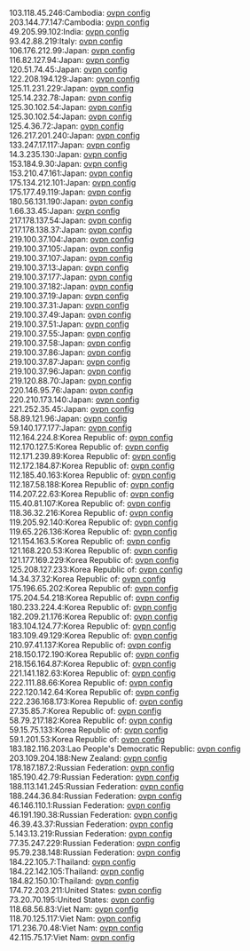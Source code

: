 103.118.45.246:Cambodia: [ovpn config](vpn/103_118_45_246.ovpn)  
203.144.77.147:Cambodia: [ovpn config](vpn/203_144_77_147.ovpn)  
49.205.99.102:India: [ovpn config](vpn/49_205_99_102.ovpn)  
93.42.88.219:Italy: [ovpn config](vpn/93_42_88_219.ovpn)  
106.176.212.99:Japan: [ovpn config](vpn/106_176_212_99.ovpn)  
116.82.127.94:Japan: [ovpn config](vpn/116_82_127_94.ovpn)  
120.51.74.45:Japan: [ovpn config](vpn/120_51_74_45.ovpn)  
122.208.194.129:Japan: [ovpn config](vpn/122_208_194_129.ovpn)  
125.11.231.229:Japan: [ovpn config](vpn/125_11_231_229.ovpn)  
125.14.232.78:Japan: [ovpn config](vpn/125_14_232_78.ovpn)  
125.30.102.54:Japan: [ovpn config](vpn/125_30_102_54.ovpn)  
125.30.102.54:Japan: [ovpn config](vpn/125_30_102_54.ovpn)  
125.4.36.72:Japan: [ovpn config](vpn/125_4_36_72.ovpn)  
126.217.201.240:Japan: [ovpn config](vpn/126_217_201_240.ovpn)  
133.247.17.117:Japan: [ovpn config](vpn/133_247_17_117.ovpn)  
14.3.235.130:Japan: [ovpn config](vpn/14_3_235_130.ovpn)  
153.184.9.30:Japan: [ovpn config](vpn/153_184_9_30.ovpn)  
153.210.47.161:Japan: [ovpn config](vpn/153_210_47_161.ovpn)  
175.134.212.101:Japan: [ovpn config](vpn/175_134_212_101.ovpn)  
175.177.49.119:Japan: [ovpn config](vpn/175_177_49_119.ovpn)  
180.56.131.190:Japan: [ovpn config](vpn/180_56_131_190.ovpn)  
1.66.33.45:Japan: [ovpn config](vpn/1_66_33_45.ovpn)  
217.178.137.54:Japan: [ovpn config](vpn/217_178_137_54.ovpn)  
217.178.138.37:Japan: [ovpn config](vpn/217_178_138_37.ovpn)  
219.100.37.104:Japan: [ovpn config](vpn/219_100_37_104.ovpn)  
219.100.37.105:Japan: [ovpn config](vpn/219_100_37_105.ovpn)  
219.100.37.107:Japan: [ovpn config](vpn/219_100_37_107.ovpn)  
219.100.37.13:Japan: [ovpn config](vpn/219_100_37_13.ovpn)  
219.100.37.177:Japan: [ovpn config](vpn/219_100_37_177.ovpn)  
219.100.37.182:Japan: [ovpn config](vpn/219_100_37_182.ovpn)  
219.100.37.19:Japan: [ovpn config](vpn/219_100_37_19.ovpn)  
219.100.37.31:Japan: [ovpn config](vpn/219_100_37_31.ovpn)  
219.100.37.49:Japan: [ovpn config](vpn/219_100_37_49.ovpn)  
219.100.37.51:Japan: [ovpn config](vpn/219_100_37_51.ovpn)  
219.100.37.55:Japan: [ovpn config](vpn/219_100_37_55.ovpn)  
219.100.37.58:Japan: [ovpn config](vpn/219_100_37_58.ovpn)  
219.100.37.86:Japan: [ovpn config](vpn/219_100_37_86.ovpn)  
219.100.37.87:Japan: [ovpn config](vpn/219_100_37_87.ovpn)  
219.100.37.96:Japan: [ovpn config](vpn/219_100_37_96.ovpn)  
219.120.88.70:Japan: [ovpn config](vpn/219_120_88_70.ovpn)  
220.146.95.76:Japan: [ovpn config](vpn/220_146_95_76.ovpn)  
220.210.173.140:Japan: [ovpn config](vpn/220_210_173_140.ovpn)  
221.252.35.45:Japan: [ovpn config](vpn/221_252_35_45.ovpn)  
58.89.121.96:Japan: [ovpn config](vpn/58_89_121_96.ovpn)  
59.140.177.177:Japan: [ovpn config](vpn/59_140_177_177.ovpn)  
112.164.224.8:Korea Republic of: [ovpn config](vpn/112_164_224_8.ovpn)  
112.170.127.5:Korea Republic of: [ovpn config](vpn/112_170_127_5.ovpn)  
112.171.239.89:Korea Republic of: [ovpn config](vpn/112_171_239_89.ovpn)  
112.172.184.87:Korea Republic of: [ovpn config](vpn/112_172_184_87.ovpn)  
112.185.40.163:Korea Republic of: [ovpn config](vpn/112_185_40_163.ovpn)  
112.187.58.188:Korea Republic of: [ovpn config](vpn/112_187_58_188.ovpn)  
114.207.22.63:Korea Republic of: [ovpn config](vpn/114_207_22_63.ovpn)  
115.40.81.107:Korea Republic of: [ovpn config](vpn/115_40_81_107.ovpn)  
118.36.32.216:Korea Republic of: [ovpn config](vpn/118_36_32_216.ovpn)  
119.205.92.140:Korea Republic of: [ovpn config](vpn/119_205_92_140.ovpn)  
119.65.226.136:Korea Republic of: [ovpn config](vpn/119_65_226_136.ovpn)  
121.154.163.5:Korea Republic of: [ovpn config](vpn/121_154_163_5.ovpn)  
121.168.220.53:Korea Republic of: [ovpn config](vpn/121_168_220_53.ovpn)  
121.177.169.229:Korea Republic of: [ovpn config](vpn/121_177_169_229.ovpn)  
125.208.127.233:Korea Republic of: [ovpn config](vpn/125_208_127_233.ovpn)  
14.34.37.32:Korea Republic of: [ovpn config](vpn/14_34_37_32.ovpn)  
175.196.65.202:Korea Republic of: [ovpn config](vpn/175_196_65_202.ovpn)  
175.204.54.218:Korea Republic of: [ovpn config](vpn/175_204_54_218.ovpn)  
180.233.224.4:Korea Republic of: [ovpn config](vpn/180_233_224_4.ovpn)  
182.209.21.176:Korea Republic of: [ovpn config](vpn/182_209_21_176.ovpn)  
183.104.124.77:Korea Republic of: [ovpn config](vpn/183_104_124_77.ovpn)  
183.109.49.129:Korea Republic of: [ovpn config](vpn/183_109_49_129.ovpn)  
210.97.41.137:Korea Republic of: [ovpn config](vpn/210_97_41_137.ovpn)  
218.150.172.190:Korea Republic of: [ovpn config](vpn/218_150_172_190.ovpn)  
218.156.164.87:Korea Republic of: [ovpn config](vpn/218_156_164_87.ovpn)  
221.141.182.63:Korea Republic of: [ovpn config](vpn/221_141_182_63.ovpn)  
222.111.88.66:Korea Republic of: [ovpn config](vpn/222_111_88_66.ovpn)  
222.120.142.64:Korea Republic of: [ovpn config](vpn/222_120_142_64.ovpn)  
222.236.168.173:Korea Republic of: [ovpn config](vpn/222_236_168_173.ovpn)  
27.35.85.7:Korea Republic of: [ovpn config](vpn/27_35_85_7.ovpn)  
58.79.217.182:Korea Republic of: [ovpn config](vpn/58_79_217_182.ovpn)  
59.15.75.133:Korea Republic of: [ovpn config](vpn/59_15_75_133.ovpn)  
59.1.201.53:Korea Republic of: [ovpn config](vpn/59_1_201_53.ovpn)  
183.182.116.203:Lao People's Democratic Republic: [ovpn config](vpn/183_182_116_203.ovpn)  
203.109.204.188:New Zealand: [ovpn config](vpn/203_109_204_188.ovpn)  
178.187.187.2:Russian Federation: [ovpn config](vpn/178_187_187_2.ovpn)  
185.190.42.79:Russian Federation: [ovpn config](vpn/185_190_42_79.ovpn)  
188.113.141.245:Russian Federation: [ovpn config](vpn/188_113_141_245.ovpn)  
188.244.36.84:Russian Federation: [ovpn config](vpn/188_244_36_84.ovpn)  
46.146.110.1:Russian Federation: [ovpn config](vpn/46_146_110_1.ovpn)  
46.191.190.38:Russian Federation: [ovpn config](vpn/46_191_190_38.ovpn)  
46.39.43.37:Russian Federation: [ovpn config](vpn/46_39_43_37.ovpn)  
5.143.13.219:Russian Federation: [ovpn config](vpn/5_143_13_219.ovpn)  
77.35.247.229:Russian Federation: [ovpn config](vpn/77_35_247_229.ovpn)  
95.79.238.148:Russian Federation: [ovpn config](vpn/95_79_238_148.ovpn)  
184.22.105.7:Thailand: [ovpn config](vpn/184_22_105_7.ovpn)  
184.22.142.105:Thailand: [ovpn config](vpn/184_22_142_105.ovpn)  
184.82.150.10:Thailand: [ovpn config](vpn/184_82_150_10.ovpn)  
174.72.203.211:United States: [ovpn config](vpn/174_72_203_211.ovpn)  
73.20.70.195:United States: [ovpn config](vpn/73_20_70_195.ovpn)  
118.68.56.83:Viet Nam: [ovpn config](vpn/118_68_56_83.ovpn)  
118.70.125.117:Viet Nam: [ovpn config](vpn/118_70_125_117.ovpn)  
171.236.70.48:Viet Nam: [ovpn config](vpn/171_236_70_48.ovpn)  
42.115.75.17:Viet Nam: [ovpn config](vpn/42_115_75_17.ovpn)  
